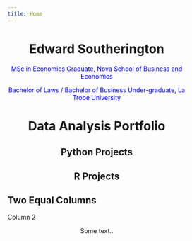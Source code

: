 ```yaml
---
title: Home
---
```

<html>
  <head>
  </head>
  <body>
    <h1 align="center">Edward Southerington</h1>
    <p style="color: blue" align="center">MSc in Economics Graduate, Nova School of Business and Economics</p>
    <p style="color: blue" align="center">Bachelor of Laws / Bachelor of Business Under-graduate, La Trobe University</p>
    <h1 align="center">Data Analysis Portfolio</h1>
    <h2 align="center">Python Projects</h2><h2 align="center">R Projects</h2>
  </body>
</html>

<head>
<meta name="viewport" content="width=device-width, initial-scale=1">
<style>
* {
  box-sizing: border-box;
}

/* Create two equal columns that floats next to each other */
.column {
  float: left;
  width: 50%;
  padding: 10px;
  height: 300px; /* Should be removed. Only for demonstration */
}

/* Clear floats after the columns */
.row:after {
  content: "";
  display: table;
  clear: both;
}
</style>
</head>
<body>

<h2>Two Equal Columns</h2>

<div class="row">
  <div class="column" style="background-color:#bbb>
    <h2>Column 1</h2>
    <p>Some text..</p>
  </div>
  <div class="column" style="background-color:#bbb;>
    <h2 align="center">Column 2</h2>
    <p align="center">Some text..</p>
  </div>
</div>

</body>
</html>


